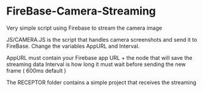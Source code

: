 # FireBase-Camera-Streaming
Very simple script using Firebase to stream the camera image

JS/CAMERA.JS is the script that handles camera screenshots and send it to FireBase.
Change the variables AppURL and Interval.

AppURL must contain your Firebase app URL + the node that will save the streaming data
Interval is how long it must wait before sending the new frame ( 600ms default )

The RECEPTOR folder contains a simple project that receives the streaming

